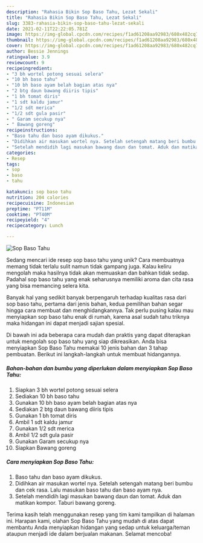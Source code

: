 ```yaml
---
description: "Rahasia Bikin Sop Baso Tahu, Lezat Sekali"
title: "Rahasia Bikin Sop Baso Tahu, Lezat Sekali"
slug: 3383-rahasia-bikin-sop-baso-tahu-lezat-sekali
date: 2021-02-11T22:22:05.781Z
image: https://img-global.cpcdn.com/recipes/f1ad61208aa92983/680x482cq70/sop-baso-tahu-foto-resep-utama.jpg
thumbnail: https://img-global.cpcdn.com/recipes/f1ad61208aa92983/680x482cq70/sop-baso-tahu-foto-resep-utama.jpg
cover: https://img-global.cpcdn.com/recipes/f1ad61208aa92983/680x482cq70/sop-baso-tahu-foto-resep-utama.jpg
author: Bessie Jennings
ratingvalue: 3.9
reviewcount: 9
recipeingredient:
- "3 bh wortel potong sesuai selera"
- "10 bh baso tahu"
- "10 bh baso ayam belah bagian atas nya"
- "2 btg daun bawang diiris tipis"
- "1 bh tomat diris"
- "1 sdt kaldu jamur"
- "1/2 sdt merica"
- "1/2 sdt gula pasir"
- " Garam secukup nya"
- " Bawang goreng"
recipeinstructions:
- "Baso tahu dan baso ayam dikukus."
- "Didihkan air masukan wortel nya. Setelah setengah matang beri bumbu dan cek rasa. Lalu masukan baso tahu dan baso ayam nya."
- "Setelah mendidih lagi masukan bawang daun dan tomat. Aduk dan matikan kompor. Taburi bawang goreng."
categories:
- Resep
tags:
- sop
- baso
- tahu

katakunci: sop baso tahu 
nutrition: 204 calories
recipecuisine: Indonesian
preptime: "PT11M"
cooktime: "PT40M"
recipeyield: "4"
recipecategory: Lunch

---
```



![Sop Baso Tahu](https://img-global.cpcdn.com/recipes/f1ad61208aa92983/680x482cq70/sop-baso-tahu-foto-resep-utama.jpg)

Sedang mencari ide resep sop baso tahu yang unik? Cara membuatnya memang tidak terlalu sulit namun tidak gampang juga. Kalau keliru mengolah maka hasilnya tidak akan memuaskan dan bahkan tidak sedap. Padahal sop baso tahu yang enak seharusnya memiliki aroma dan cita rasa yang bisa memancing selera kita.



Banyak hal yang sedikit banyak berpengaruh terhadap kualitas rasa dari sop baso tahu, pertama dari jenis bahan, kedua pemilihan bahan segar hingga cara membuat dan menghidangkannya. Tak perlu pusing kalau mau menyiapkan sop baso tahu enak di rumah, karena asal sudah tahu triknya maka hidangan ini dapat menjadi sajian spesial.


Di bawah ini ada beberapa cara mudah dan praktis yang dapat diterapkan untuk mengolah sop baso tahu yang siap dikreasikan. Anda bisa menyiapkan Sop Baso Tahu memakai 10 jenis bahan dan 3 tahap pembuatan. Berikut ini langkah-langkah untuk membuat hidangannya.

<!--inarticleads1-->

##### Bahan-bahan dan bumbu yang diperlukan dalam menyiapkan Sop Baso Tahu:

1. Siapkan 3 bh wortel potong sesuai selera
1. Sediakan 10 bh baso tahu
1. Gunakan 10 bh baso ayam belah bagian atas nya
1. Sediakan 2 btg daun bawang diiris tipis
1. Gunakan 1 bh tomat diris
1. Ambil 1 sdt kaldu jamur
1. Gunakan 1/2 sdt merica
1. Ambil 1/2 sdt gula pasir
1. Gunakan  Garam secukup nya
1. Siapkan  Bawang goreng




<!--inarticleads2-->

##### Cara menyiapkan Sop Baso Tahu:

1. Baso tahu dan baso ayam dikukus.
1. Didihkan air masukan wortel nya. Setelah setengah matang beri bumbu dan cek rasa. Lalu masukan baso tahu dan baso ayam nya.
1. Setelah mendidih lagi masukan bawang daun dan tomat. Aduk dan matikan kompor. Taburi bawang goreng.




Terima kasih telah menggunakan resep yang tim kami tampilkan di halaman ini. Harapan kami, olahan Sop Baso Tahu yang mudah di atas dapat membantu Anda menyiapkan hidangan yang sedap untuk keluarga/teman ataupun menjadi ide dalam berjualan makanan. Selamat mencoba!
